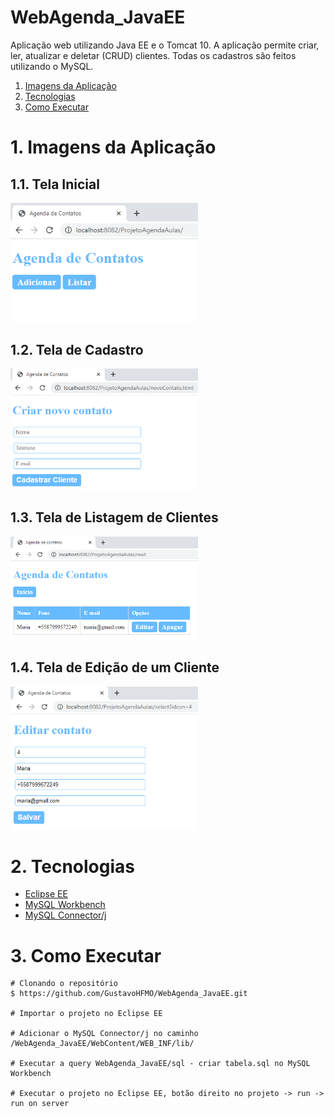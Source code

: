 # WebAgenda_JavaEE
Aplicação web utilizando Java EE e o Tomcat 10. A aplicação permite criar, ler, atualizar e deletar (CRUD) clientes. Todas os cadastros são feitos utilizando o MySQL.

1. [Imagens da Aplicação](#head1)
2. [Tecnologias](#head2)
3. [Como Executar](#head3)

# <span id="head1">1. Imagens da Aplicação<span/>
## 1.1. Tela Inicial
<img src="https://github.com/GustavoHFMO/WebAgenda_JavaEE/blob/main/WebContent/imagens/A.PNG" width="300">

## 1.2. Tela de Cadastro
<img src="https://github.com/GustavoHFMO/WebAgenda_JavaEE/blob/main/WebContent/imagens/B.PNG" width="300">

## 1.3. Tela de Listagem de Clientes
<img src="https://github.com/GustavoHFMO/WebAgenda_JavaEE/blob/main/WebContent/imagens/C.PNG" width="300">

## 1.4. Tela de Edição de um Cliente
<img src="https://github.com/GustavoHFMO/WebAgenda_JavaEE/blob/main/WebContent/imagens/D.PNG" width="300">


# <span id="head2">2. Tecnologias<span/>
* [Eclipse EE](https://www.eclipse.org/downloads/packages/release/kepler/sr2/eclipse-ide-java-ee-developers)
* [MySQL Workbench](https://dev.mysql.com/downloads/workbench/)
* [MySQL Connector/j](https://dev.mysql.com/downloads/connector/j/)


# <span id="head3">3. Como Executar<span/>
```
# Clonando o repositório
$ https://github.com/GustavoHFMO/WebAgenda_JavaEE.git

# Importar o projeto no Eclipse EE

# Adicionar o MySQL Connector/j no caminho /WebAgenda_JavaEE/WebContent/WEB_INF/lib/

# Executar a query WebAgenda_JavaEE/sql - criar tabela.sql no MySQL Workbench

# Executar o projeto no Eclipse EE, botão direito no projeto -> run -> run on server

```

